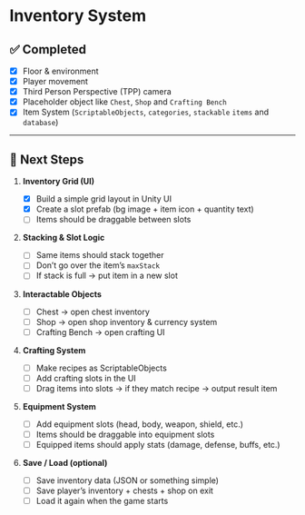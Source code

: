 # Inventory System

## ✅ Completed

- [x] Floor & environment
- [x] Player movement
- [x] Third Person Perspective (TPP) camera
- [x] Placeholder object like `Chest`, `Shop` and `Crafting Bench`
- [x] Item System (`ScriptableObjects`, `categories`, `stackable` `items` and `database`)

---

## 🚧 Next Steps

1. **Inventory Grid (UI)**

   - [x] Build a simple grid layout in Unity UI
   - [x] Create a slot prefab (bg image + item icon + quantity text)
   - [ ] Items should be draggable between slots

2. **Stacking & Slot Logic**

   - [ ] Same items should stack together
   - [ ] Don’t go over the item’s `maxStack`
   - [ ] If stack is full → put item in a new slot

3. **Interactable Objects**

   - [ ] Chest → open chest inventory
   - [ ] Shop → open shop inventory & currency system
   - [ ] Crafting Bench → open crafting UI

4. **Crafting System**

   - [ ] Make recipes as ScriptableObjects
   - [ ] Add crafting slots in the UI
   - [ ] Drag items into slots → if they match recipe → output result item

5. **Equipment System**

   - [ ] Add equipment slots (head, body, weapon, shield, etc.)
   - [ ] Items should be draggable into equipment slots
   - [ ] Equipped items should apply stats (damage, defense, buffs, etc.)

6. **Save / Load (optional)**
   - [ ] Save inventory data (JSON or something simple)
   - [ ] Save player’s inventory + chests + shop on exit
   - [ ] Load it again when the game starts
